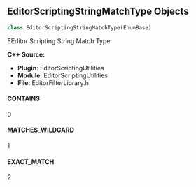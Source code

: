 ## EditorScriptingStringMatchType Objects

```python
class EditorScriptingStringMatchType(EnumBase)
```

EEditor Scripting String Match Type

**C++ Source:**

- **Plugin**: EditorScriptingUtilities
- **Module**: EditorScriptingUtilities
- **File**: EditorFilterLibrary.h

<a id="unreal.EditorScriptingStringMatchType.CONTAINS"></a>

#### CONTAINS

0

<a id="unreal.EditorScriptingStringMatchType.MATCHES_WILDCARD"></a>

#### MATCHES_WILDCARD

1

<a id="unreal.EditorScriptingStringMatchType.EXACT_MATCH"></a>

#### EXACT_MATCH

2

<a id="unreal.ScriptingCollisionShapeType_Deprecated"></a>